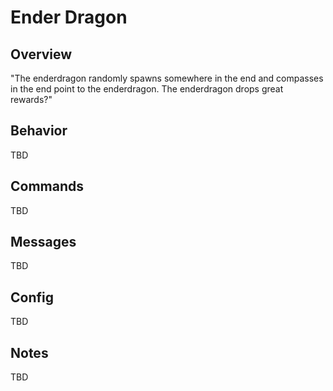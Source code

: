# Ender Dragon

## Overview

"The enderdragon randomly spawns somewhere in the end and compasses in the end point to the enderdragon. The enderdragon drops great rewards?"

## Behavior

TBD

## Commands

TBD

## Messages

TBD

## Config

TBD

## Notes

TBD
